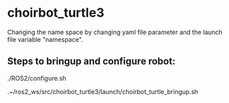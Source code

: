 # choirbot_turtle3

Changing the name space by changing yaml file parameter and the launch file variable "namespace".

## Steps to bringup and configure robot:

./ROS2/configure.sh

.~/ros2_ws/src/choirbot_turtle3/launch/choirbot_turtle_bringup.sh
